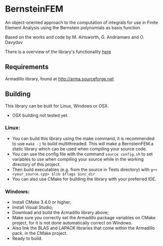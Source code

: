# BernsteinFEM
An object-oriented approach to the computation of integrals for use in Finite Element Analysis using the Bernstein polynomials as basis function.

Based on the works and code by M. Ainsworth, G. Andriamaro and O. Davydov

There is a overview of the library's functionality [here](docs/Overview.md)

## Requirements

Armadillo library, found at http://arma.sourceforge.net

## Building

This library can be built for Linux, Windows or OSX.
* OSX building not tested yet.

### Linux:
  * You can build this library using the make command, it is recommended to use `make -j` to build multithreaded. This will make a BernsteinFEM.a static library which can be used when compiling your source code.
  * You can use the config file with the command `source config.sh` to set variables to use when compiling your source while in the working directory of this project.
  * Then build executables (e.g. from the source in Tests directory) with `g++ <your_source.cpp> $lib $flags $inc_dir`
  * You can also use CMake for building the library with your preferred IDE.
  
### Windows:
  * Install CMake 3.4.0 or higher;
  * Install Visual Studio;
  * Download and build the Armadillo library above;
  * Make sure you correctly set the Armadillo package variables on CMake project, for it is not done automatically correct on Windows.
  * Also link the BLAS and LAPACK libraries that come within the Armadillo pack, in the CMake project.
  * Ready to build.
